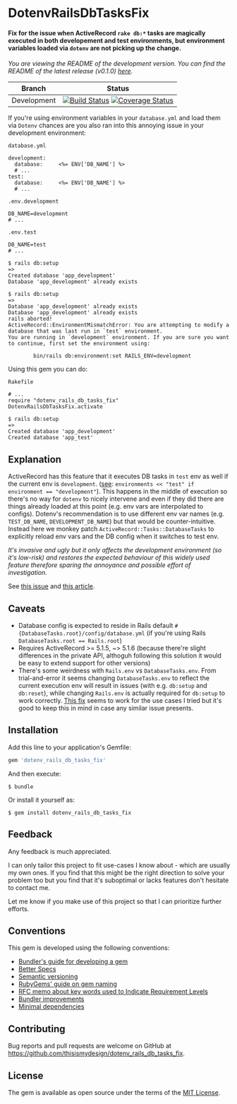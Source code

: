 # DotenvRailsDbTasksFix

#### Fix for the issue when ActiveRecord `rake db:*` tasks are magically executed in both developement and test environments, but environment variables loaded via `dotenv` are not picking up the change.

*You are viewing the README of the development version. You can find the README of the latest release (v0.1.0) [here](https://github.com/thisismydesign/dotenv_rails_db_tasks_fix/tree/v0.1.0).*

| Branch | Status |
| ------ | ------ |
| Development | [![Build Status](https://travis-ci.org/thisismydesign/dotenv_rails_db_tasks_fix.svg?branch=master)](https://travis-ci.org/thisismydesign/dotenv_rails_db_tasks_fix)   [![Coverage Status](https://coveralls.io/repos/github/thisismydesign/dotenv_rails_db_tasks_fix/badge.svg?branch=master)](https://coveralls.io/github/thisismydesign/dotenv_rails_db_tasks_fix?branch=master) |

If you're using environment variables in your `database.yml` and load them via `Dotenv` chances are you also ran into this annoying issue in your development environment:

`database.yml`
```
development:
  database:     <%= ENV['DB_NAME'] %>
  # ...
test:
  database:     <%= ENV['DB_NAME'] %>
  # ...
```

`.env.development`
```
DB_NAME=development
# ...
```

`.env.test`
```
DB_NAME=test
# ...
```

```
$ rails db:setup
=>
Created database 'app_development'
Database 'app_development' already exists
```

```
$ rails db:setup
=>
Database 'app_development' already exists
Database 'app_development' already exists
rails aborted!
ActiveRecord::EnvironmentMismatchError: You are attempting to modify a database that was last run in `test` environment.
You are running in `development` environment. If you are sure you want to continue, first set the environment using:

        bin/rails db:environment:set RAILS_ENV=development
```

Using this gem you can do:

`Rakefile`
```
# ...
require "dotenv_rails_db_tasks_fix"
DotenvRailsDbTasksFix.activate
```

```
$ rails db:setup
=>
Created database 'app_development'
Created database 'app_test'
```

## Explanation

ActiveRecord has this feature that it executes DB tasks in `test` env as well if the current env is `development`. ([see](https://github.com/rails/rails/blob/v5.1.5/activerecord/lib/active_record/tasks/database_tasks.rb#L300):
`environments << "test" if environment == "development"`). This happens in the middle of execution so there's no way for `dotenv` to nicely intervene and even if they did there are things already loaded at this point (e.g. env vars are interpolated to configs). Dotenv's recommendation is to use different env var names (e.g. `TEST_DB_NAME`, `DEVELOPMENT_DB_NAME`) but that would be counter-intuitive. Instead here we monkey patch `ActiveRecord::Tasks::DatabaseTasks` to explicitly reload env vars and the DB config when it switches to test env.

*It's invasive and ugly but it only affects the development environment (so it's low-risk) and restores the expected behaviour of this widely used feature therefore sparing the annoyance and possible effort of investigation.*

See [this issue](https://github.com/thisismydesign/dotenv_rails_db_tasks_fix) and [this article](http://www.zhuwu.me/blog/posts/rake-db-tasks-always-runs-twice-in-development-environment).

## Caveats

- Database config is expected to reside in Rails default `#{DatabaseTasks.root}/config/database.yml` (if you're using Rails `DatabaseTasks.root == Rails.root`)
- Requires ActiveRecord >= 5.1.5, ~> 5.1.6 (because there're slight differences in the private API, althoguh following this solution it would be easy to extend support for other versions)
- There's some weirdness with `Rails.env` vs `DatabaseTasks.env`. From trial-and-error it seems changing `DatabaseTasks.env` to reflect the current execution env will result in issues (with e.g. `db:setup` and `db:reset`), while changing `Rails.env` is actually required for `db:setup` to work correctly. [This fix](https://github.com/thisismydesign/dotenv_rails_db_tasks_fix/blob/be83ad6f97e4c1eb4bcfb5a2860eb3b53d7ff063/lib/dotenv_rails_db_tasks_fix.rb#L24-L28) seems to work for the use cases I tried but it's good to keep this in mind in case any similar issue presents.

## Installation

Add this line to your application's Gemfile:

```ruby
gem 'dotenv_rails_db_tasks_fix'
```

And then execute:

    $ bundle

Or install it yourself as:

    $ gem install dotenv_rails_db_tasks_fix

## Feedback

Any feedback is much appreciated.

I can only tailor this project to fit use-cases I know about - which are usually my own ones. If you find that this might be the right direction to solve your problem too but you find that it's suboptimal or lacks features don't hesitate to contact me.

Let me know if you make use of this project so that I can prioritize further efforts.

## Conventions

This gem is developed using the following conventions:
- [Bundler's guide for developing a gem](http://bundler.io/v1.14/guides/creating_gem.html)
- [Better Specs](http://www.betterspecs.org/)
- [Semantic versioning](http://semver.org/)
- [RubyGems' guide on gem naming](http://guides.rubygems.org/name-your-gem/)
- [RFC memo about key words used to Indicate Requirement Levels](https://tools.ietf.org/html/rfc2119)
- [Bundler improvements](https://github.com/thisismydesign/bundler-improvements)
- [Minimal dependencies](http://www.mikeperham.com/2016/02/09/kill-your-dependencies/)

## Contributing

Bug reports and pull requests are welcome on GitHub at https://github.com/thisismydesign/dotenv_rails_db_tasks_fix.

## License

The gem is available as open source under the terms of the [MIT License](https://opensource.org/licenses/MIT).
